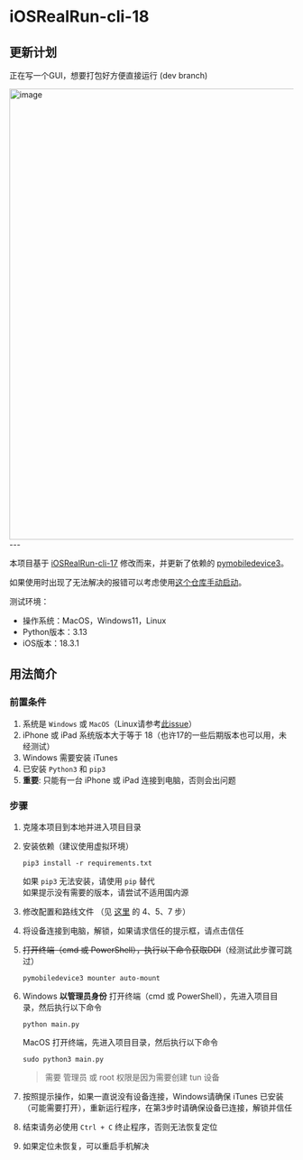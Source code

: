 # iOSRealRun-cli-18
## 更新计划
正在写一个GUI，想要打包好方便直接运行 (dev branch)

<img width="800" alt="image" src="https://github.com/user-attachments/assets/89554033-0357-4873-9a21-a647a3ee581a" />
---

本项目基于 [iOSRealRun-cli-17](https://github.com/iOSRealRun/iOSRealRun-cli-17) 修改而来，并更新了依赖的 [pymobiledevice3](https://github.com/doronz88/pymobiledevice3)。

如果使用时出现了无法解决的报错可以考虑使用[这个仓库手动启动](https://github.com/BiancoChiu/iOSEasyRun)。

测试环境：
- 操作系统：MacOS，Windows11，Linux
- Python版本：3.13
- iOS版本：18.3.1

## 用法简介

### 前置条件

1. 系统是 `Windows` 或 `MacOS`（Linux请参考[此issue](https://github.com/BiancoChiu/iOSRealRun-cli-18/issues/4)）
2. iPhone 或 iPad 系统版本大于等于 18（也许17的一些后期版本也可以用，未经测试）
3. Windows 需要安装 iTunes
4. 已安装 `Python3` 和 `pip3`
5. **重要**: 只能有一台 iPhone 或 iPad 连接到电脑，否则会出问题

### 步骤

1. 克隆本项目到本地并进入项目目录
2. 安装依赖（建议使用虚拟环境）  
    ```shell
    pip3 install -r requirements.txt
    ```
    如果 `pip3` 无法安装，请使用 `pip` 替代  
    如果提示没有需要的版本，请尝试不适用国内源  
3. 修改配置和路线文件 （见 [这里](https://github.com/iOSRealRun/iOSRealRun-cli/blob/main/README.md#%E4%BD%BF%E7%94%A8%E6%96%B9%E6%B3%95) 的 4、5、7 步）
4. 将设备连接到电脑，解锁，如果请求信任的提示框，请点击信任
5. ~~打开终端（cmd 或 PowerShell），执行以下命令获取DDI~~（经测试此步骤可跳过）
    ```shell
    pymobiledevice3 mounter auto-mount
    ```
6. Windows **以管理员身份** 打开终端（cmd 或 PowerShell），先进入项目目录，然后执行以下命令 
    ```shell
    python main.py
    ```
    MacOS 打开终端，先进入项目目录，然后执行以下命令  
    ```shell
    sudo python3 main.py
    ```
    > 需要 管理员 或 root 权限是因为需要创建 tun 设备  

7. 按照提示操作，如果一直说没有设备连接，Windows请确保 iTunes 已安装（可能需要打开），重新运行程序，在第3步时请确保设备已连接，解锁并信任
8. 结束请务必使用 `Ctrl + C` 终止程序，否则无法恢复定位
9. 如果定位未恢复，可以重启手机解决
